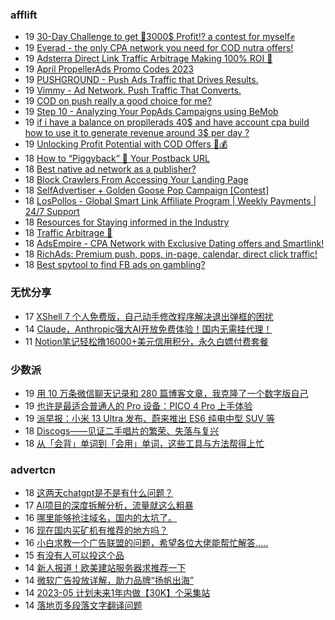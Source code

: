 <!-- BLOG-POST-LIST:START -->
<!-- BLOG-POST-LIST:END -->

### afflift
<!-- afflift:START -->
-  19 [30-Day Challenge to get 🎯3000$ Profit⁉ a contest for myself✊](https://afflift.com/f/threads/30-day-challenge-to-get-%F0%9F%8E%AF3000-profit%E2%81%89-a-contest-for-myself%E2%9C%8A.9419/)
-  19 [Everad - the only CPA network you need for COD nutra offers!](https://afflift.com/f/threads/everad-the-only-cpa-network-you-need-for-cod-nutra-offers.7700/)
-  19 [Adsterra Direct Link Traffic Arbitrage Making 100% ROI 🚀](https://afflift.com/f/threads/adsterra-direct-link-traffic-arbitrage-making-100-roi-%F0%9F%9A%80.10770/)
-  19 [April PropellerAds Promo Codes 2023](https://afflift.com/f/threads/april-propellerads-promo-codes-2023.10657/)
-  19 [PUSHGROUND - Push Ads Traffic that Drives Results.](https://afflift.com/f/threads/pushground-push-ads-traffic-that-drives-results.10571/)
-  19 [Vimmy - Ad Network. Push Traffic That Converts.](https://afflift.com/f/threads/vimmy-ad-network-push-traffic-that-converts.5871/)
-  19 [COD on push really a good choice for me?](https://afflift.com/f/threads/cod-on-push-really-a-good-choice-for-me.10741/)
-  19 [Step 10 - Analyzing Your PopAds Campaigns using BeMob](https://afflift.com/f/threads/step-10-analyzing-your-popads-campaigns-using-bemob.2947/)
-  19 [if i have a balance on propllerads 40$ and have account cpa build how to use it to generate revenue around 3$ per day ?](https://afflift.com/f/threads/if-i-have-a-balance-on-propllerads-40-and-have-account-cpa-build-how-to-use-it-to-generate-revenue-around-3-per-day.10769/)
-  19 [Unlocking Profit Potential with COD Offers 🚀💰](https://afflift.com/f/threads/unlocking-profit-potential-with-cod-offers-%F0%9F%9A%80%F0%9F%92%B0.10673/)
-  18 [How to “Piggyback” 🐷 Your Postback URL](https://afflift.com/f/threads/how-to-%E2%80%9Cpiggyback%E2%80%9D-%F0%9F%90%B7-your-postback-url.9986/)
-  18 [Best native ad network as a publisher?](https://afflift.com/f/threads/best-native-ad-network-as-a-publisher.10533/)
-  18 [Block Crawlers From Accessing Your Landing Page](https://afflift.com/f/threads/block-crawlers-from-accessing-your-landing-page.10761/)
-  18 [SelfAdvertiser + Golden Goose Pop Campaign [Contest]](https://afflift.com/f/threads/selfadvertiser-golden-goose-pop-campaign-contest.10767/)
-  18 [LosPollos - Global Smart Link Affiliate Program | Weekly Payments | 24/7 Support](https://afflift.com/f/threads/lospollos-global-smart-link-affiliate-program-weekly-payments-24-7-support.1702/)
-  18 [Resources for Staying informed in the Industry](https://afflift.com/f/threads/resources-for-staying-informed-in-the-industry.10768/)
-  18 [Traffic Arbitrage 🚀](https://afflift.com/f/threads/traffic-arbitrage-%F0%9F%9A%80.10641/)
-  18 [AdsEmpire - CPA Network with Exclusive Dating offers and Smartlink!](https://afflift.com/f/threads/adsempire-cpa-network-with-exclusive-dating-offers-and-smartlink.6820/)
-  18 [RichAds: Premium push, pops, in-page, calendar, direct click traffic!](https://afflift.com/f/threads/richads-premium-push-pops-in-page-calendar-direct-click-traffic.991/)
-  18 [Best spytool to find FB ads on gambling?](https://afflift.com/f/threads/best-spytool-to-find-fb-ads-on-gambling.10762/)<!-- afflift:END -->

### 无忧分享
<!-- ruyo:START -->
-  17 [XShell 7 个人免费版，自己动手修改程序解决退出弹框的困扰](https://51.ruyo.net/18340.html)
-  14 [Claude，Anthropic强大AI开放免费体验！国内无需挂代理！](https://51.ruyo.net/18341.html)
-  11 [Notion笔记轻松撸16000+美元信用积分，永久白嫖付费套餐](https://51.ruyo.net/18330.html)<!-- ruyo:END -->

### 少数派
<!-- sspai:START -->
-  19 [用 10 万条微信聊天记录和 280 篇博客文章，我克隆了一个数字版自己](https://sspai.com/post/79230)
-  19 [也许是最适合普通人的 Pro 设备：PICO 4 Pro 上手体验](https://sspai.com/post/79364)
-  19 [派早报：小米 13 Ultra 发布、蔚来推出 ES6 纯电中型 SUV 等](https://sspai.com/post/79369)
-  18 [Discogs——见证二手唱片的繁荣、失落与复兴](https://sspai.com/prime/story/music-database-discogs)
-  18 [从「会背」单词到「会用」单词，这些工具与方法帮得上忙](https://sspai.com/post/79241)<!-- sspai:END -->

### advertcn
<!-- advertcn:START -->
-  18 [这两天chatgpt是不是有什么问题？](https://www.advertcn.com/forum.php?mod=viewthread&tid=109971)
-  17 [AI项目的深度拆解分析，流量就这么粗暴](https://www.advertcn.com/forum.php?mod=viewthread&tid=109969)
-  16 [哪里能够抢注域名，国内的太坑了。](https://www.advertcn.com/forum.php?mod=viewthread&tid=109956)
-  16 [现在国内买矿机有推荐的地方吗？](https://www.advertcn.com/forum.php?mod=viewthread&tid=109950)
-  16 [小白求教一个广告联盟的问题，希望各位大佬能帮忙解答.....](https://www.advertcn.com/forum.php?mod=viewthread&tid=109949)
-  15 [有没有人可以投这个品](https://www.advertcn.com/forum.php?mod=viewthread&tid=109942)
-  14 [新人报道！欧美建站服务器求推荐一下](https://www.advertcn.com/forum.php?mod=viewthread&tid=109933)
-  14 [微软广告投放详解，助力品牌“扬帆出海”](https://www.advertcn.com/forum.php?mod=viewthread&tid=109931)
-  14 [2023-05 计划未来1年内做【30K】个采集站](https://www.advertcn.com/forum.php?mod=viewthread&tid=109929)
-  14 [落地页多段落文字翻译问题](https://www.advertcn.com/forum.php?mod=viewthread&tid=109928)<!-- advertcn:END -->